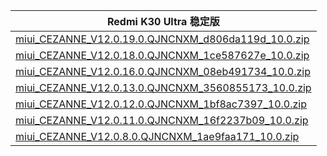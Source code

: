 | Redmi K30 Ultra  稳定版    |
| ---- |
| [miui_CEZANNE_V12.0.19.0.QJNCNXM_d806da119d_10.0.zip](https://hugeota.d.miui.com/V12.0.19.0.QJNCNXM/miui_CEZANNE_V12.0.19.0.QJNCNXM_d806da119d_10.0.zip)    |
| [miui_CEZANNE_V12.0.18.0.QJNCNXM_1ce587627e_10.0.zip](https://hugeota.d.miui.com/V12.0.18.0.QJNCNXM/miui_CEZANNE_V12.0.18.0.QJNCNXM_1ce587627e_10.0.zip)    |
| [miui_CEZANNE_V12.0.16.0.QJNCNXM_08eb491734_10.0.zip](https://hugeota.d.miui.com/V12.0.16.0.QJNCNXM/miui_CEZANNE_V12.0.16.0.QJNCNXM_08eb491734_10.0.zip)    |
| [miui_CEZANNE_V12.0.13.0.QJNCNXM_3560855173_10.0.zip](https://hugeota.d.miui.com/V12.0.13.0.QJNCNXM/miui_CEZANNE_V12.0.13.0.QJNCNXM_3560855173_10.0.zip)    |
| [miui_CEZANNE_V12.0.12.0.QJNCNXM_1bf8ac7397_10.0.zip](https://hugeota.d.miui.com/V12.0.12.0.QJNCNXM/miui_CEZANNE_V12.0.12.0.QJNCNXM_1bf8ac7397_10.0.zip)    |
| [miui_CEZANNE_V12.0.11.0.QJNCNXM_16f2237b09_10.0.zip](https://hugeota.d.miui.com/V12.0.11.0.QJNCNXM/miui_CEZANNE_V12.0.11.0.QJNCNXM_16f2237b09_10.0.zip)    |
| [miui_CEZANNE_V12.0.8.0.QJNCNXM_1ae9faa171_10.0.zip](https://hugeota.d.miui.com/V12.0.8.0.QJNCNXM/miui_CEZANNE_V12.0.8.0.QJNCNXM_1ae9faa171_10.0.zip)    |
